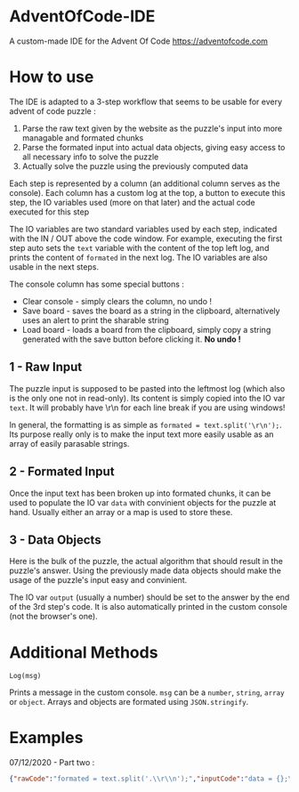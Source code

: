 # AdventOfCode-IDE

A custom-made IDE for the Advent Of Code
https://adventofcode.com



# How to use

The IDE is adapted to a 3-step workflow that seems to be usable for every advent of code puzzle :

1. Parse the raw text given by the website as the puzzle's input into more managable and formated chunks
2. Parse the formated input into actual data objects, giving easy access to all necessary info to solve the puzzle
3. Actually solve the puzzle using the previously computed data

Each step is represented by a column (an additional column serves as the console).
Each column has a custom log at the top, a button to execute this step, the IO variables used (more on that later) and the actual code executed for this step

The IO variables are two standard variables used by each step, indicated with the IN / OUT above the code window.
For example, executing the first step auto sets the ``text`` variable with the content of the top left log, and prints the content of ``formated`` in the next log.
The IO variables are also usable in the next steps.

The console column has some special buttons :
- Clear console - simply clears the column, no undo !
- Save board - saves the board as a string in the clipboard, alternatively uses an alert to print the sharable string
- Load board - loads a board from the clipboard, simply copy a string generated with the save button before clicking it. **No undo !**



## 1 - Raw Input

The puzzle input is supposed to be pasted into the leftmost log (which also is the only one not in read-only).
Its content is simply copied into the IO var ``text``. It will probably have \r\n for each line break if you are using windows!

In general, the formatting is as simple as ``formated = text.split('\r\n');``. Its purpose really only is to make the input text more easily usable as an array of easily parasable strings.

## 2 - Formated Input

Once the input text has been broken up into formated chunks, it can be used to populate the IO var ``data`` with convinient objects for the puzzle at hand.
Usually either an array or a map is used to store these.

## 3 - Data Objects

Here is the bulk of the puzzle, the actual algorithm that should result in the puzzle's answer.
Using the previously made data objects should make the usage of the puzzle's input easy and convinient.

The IO var ``output`` (usually a number) should be set to the answer by the end of the 3rd step's code.
It is also automatically printed in the custom console (not the browser's one).



# Additional Methods

``Log(msg)``

Prints a message in the custom console. ``msg`` can be a ``number``, ``string``, ``array`` or ``object``.
Arrays and objects are formated using ``JSON.stringify``.



# Examples

07/12/2020 - Part two :
```json
{"rawCode":"formated = text.split('.\\r\\n');","inputCode":"data = {};\r\n\r\nlet container = /([a-z]+ [a-z]+) bags contain /g;\r\nlet subBag = /(\\d+) ([a-z]+ [a-z]+) bags?,?/g;\r\n\r\nlet str, result;\r\n\r\nlet bagCol, info, subBagCount;\r\n\r\nfor (let i = 0; i < formated.length; ++i)\r\n{\r\n    str = formated[i];\r\n\r\n    result = container.exec(str);\r\n    container.lastIndex = 0;\r\n\r\n    bagCol = result[1];\r\n\r\n    info = {\r\n        subBagCount: 0,\r\n        subBags: []\r\n    };\r\n\r\n    while ((result = subBag.exec(str)) !== null)\r\n    {\r\n        subBagCount = Number(result[1]);\r\n        info.subBagCount += subBagCount;\r\n\r\n        while (subBagCount-- > 0)\r\n        {\r\n            info.subBags.push(result[2]);\r\n        }\r\n    }\r\n    subBag.lastIndex = 0;\r\n\r\n    data[bagCol] = info;\r\n}","dataCode":"let queue = [];\r\n\r\nqueue.push(\"shiny gold\");\r\n\r\nlet curColor, info;\r\n\r\nwhile (queue.length > 0)\r\n{\r\n    curColor = queue.shift();\r\n\r\n    info = data[curColor];\r\n\r\n    output += info.subBagCount;\r\n\r\n    queue = queue.concat(info.subBags);\r\n}"}
```
